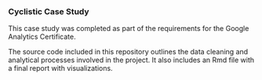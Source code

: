### Cyclistic Case Study

This case study was completed as part of the requirements for the Google Analytics Certificate.

The source code included in this repository outlines the data cleaning and analytical processes involved in the project. It also includes an Rmd file with a final report with visualizations. 
